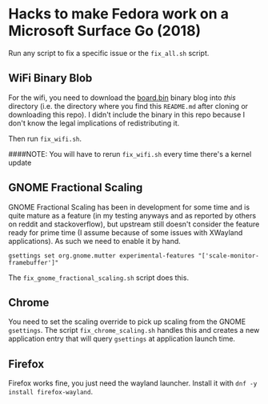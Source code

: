# Hacks to make Fedora work on a Microsoft Surface Go (2018)


Run any script to fix a specific issue or the `fix_all.sh` script.

## WiFi Binary Blob

For the wifi, you need to download the
[board.bin](http://www.killernetworking.com/support/K1535_Debian/board.bin)
binary blog into *this* directory (i.e. the directory where you find this
`README.md` after cloning or downloading this repo). I didn't include the binary
in this repo because I don't know the legal implications of redistributing it.

Then run `fix_wifi.sh`.

####NOTE: You will have to rerun `fix_wifi.sh` every time there's a kernel update

## GNOME Fractional Scaling

GNOME Fractional Scaling has been in development for some time and is quite
mature as a feature (in my testing anyways and as reported by others on reddit
and stackoverflow), but upstream still doesn't consider the feature ready for
prime time (I assume because of some issues with XWayland applications). As such
we need to enable it by hand.

`gsettings set org.gnome.mutter experimental-features "['scale-monitor-framebuffer']"`

The `fix_gnome_fractional_scaling.sh` script does this.

## Chrome

You need to set the scaling override to pick up scaling from the GNOME
`gsettings`. The script `fix_chrome_scaling.sh` handles this and creates a new
application entry that will query `gsettings` at application launch time.

## Firefox

Firefox works fine, you just need the wayland launcher. Install it with
`dnf -y install firefox-wayland`.
